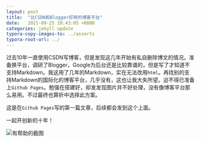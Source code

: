 ```yaml
---
layout: post
title:  "比CSDN和Blogger好用的博客平台"
date:   2021-09-25 10:43:05 +0800
categories: jekyll update
typora-copy-images-to: ../asserts
typora-root-url: ../
---
```


过去10年一直使用CSDN写博客，但是发现这几年开始有私自删除博文的情况。准备换平台，调研了Blogger，Google为后台还是比较靠谱的，但是写了才知道不支持Markdown。我这用了几年的Markdown，实在无法改用`html`。再找别的支持Markdown的国际化的博客平台，几乎没有，这也让我大失所望。迫不得已准备上`Github Pages`。勉强在搭建好，却发发现图片并不好处理，没有像博客平台那么易用。不过最终也算折中选择此方案。

这是在`Github Pages`写的第一篇文章，后续都会发到这个上面。

一起开创新的十年！

![有帮助的截图](/assets/github_pages_jekyll.jpg)

